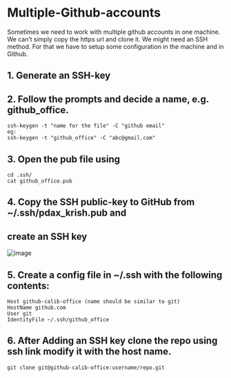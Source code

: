 # Multiple-Github-accounts

Sometimes we need to work with multiple github accounts in one machine. We can’t simply
copy the https url and clone it. We might need an SSH method. For that we have to setup some
configuration in the machine and in Github.

## 1. Generate an SSH-key

## 2. Follow the prompts and decide a name, e.g. github_office.
```
ssh-keygen -t "name for the file" -C "github email"
eg:
ssh-keygen -t "github_office" -C "abc@gmail.com"
```

## 3. Open the pub file using
```
cd .ssh/
cat github_office.pub
```

## 4. Copy the SSH public-key to GitHub from ~/.ssh/pdax_krish.pub and 
## create an SSH key

![image](https://github.com/user-attachments/assets/20f2d563-ca0f-4396-9848-24fc37de1293)

## 5. Create a config file in ~/.ssh with the following contents:
```
Host github-calib-office (name should be similar to git)
HostName github.com
User git
IdentityFile ~/.ssh/github_office
```

## 6. After Adding an SSH key clone the repo using ssh link modify it with the host name.
```
git clone git@github-calib-office:username/repo.git
```

